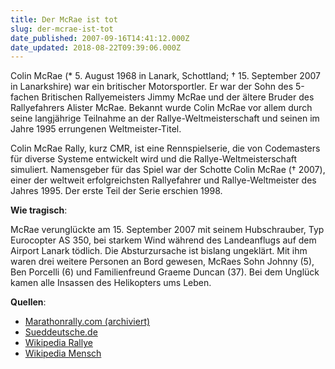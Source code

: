 ```yaml
---
title: Der McRae ist tot
slug: der-mcrae-ist-tot
date_published: 2007-09-16T14:41:12.000Z
date_updated: 2018-08-22T09:39:06.000Z
---
```


Colin McRae (* 5. August 1968 in Lanark, Schottland; † 15. September 2007 in Lanarkshire) war ein britischer Motorsportler. Er war der Sohn des 5-fachen Britischen Rallyemeisters Jimmy McRae und der ältere Bruder des Rallyefahrers Alister McRae. Bekannt wurde Colin McRae vor allem durch seine langjährige Teilnahme an der Rallye-Weltmeisterschaft und seinen im Jahre 1995 errungenen Weltmeister-Titel.

Colin McRae Rally, kurz CMR, ist eine Rennspielserie, die von Codemasters für diverse Systeme entwickelt wird und die Rallye-Weltmeisterschaft simuliert. Namensgeber für das Spiel war der Schotte Colin McRae († 2007), einer der weltweit erfolgreichsten Rallyefahrer und Rallye-Weltmeister des Jahres 1995. Der erste Teil der Serie erschien 1998.

**Wie tragisch**:

McRae verunglückte am 15. September 2007 mit seinem Hubschrauber, Typ Eurocopter AS 350, bei starkem Wind während des Landeanflugs auf dem Airport Lanark tödlich. Die Absturzursache ist bislang ungeklärt. Mit ihm waren drei weitere Personen an Bord gewesen, McRaes Sohn Johnny (5), Ben Porcelli (6) und Familienfreund Graeme Duncan (37). Bei dem Unglück kamen alle Insassen des Helikopters ums Leben.

**Quellen**:

- [Marathonrally.com (archiviert)](http://web.archive.org/web/20071016051444/http://marathonrally.com:80/news/colin_mcrae_bei_einem_hubschrauberabsturz_ums_leben_gekommen.7894.0.html)
- [Sueddeutsche.de](http://www.sueddeutsche.de/,ra5m3/sport/weitere/artikel/325/133078/)
- [Wikipedia Rallye](http://de.wikipedia.org/wiki/Colin_McRae_Rally)
- [Wikipedia Mensch](http://de.wikipedia.org/wiki/Colin_McRae)
